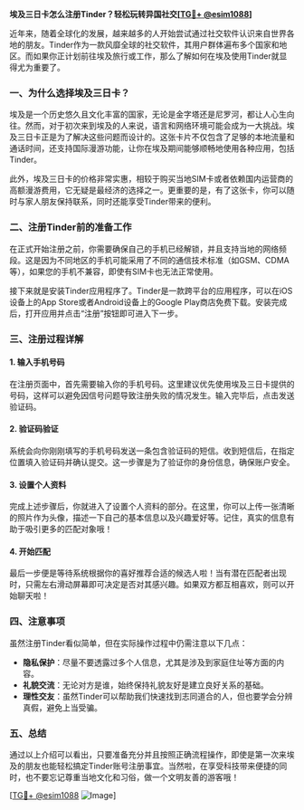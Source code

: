 **埃及三日卡怎么注册Tinder？轻松玩转异国社交[[TG💪+ @esim1088](https://t.me/s/esim1088)]**

近年来，随着全球化的发展，越来越多的人开始尝试通过社交软件认识来自世界各地的朋友。Tinder作为一款风靡全球的社交软件，其用户群体遍布多个国家和地区。而如果你正计划前往埃及旅行或工作，那么了解如何在埃及使用Tinder就显得尤为重要了。

### **一、为什么选择埃及三日卡？**

埃及是一个历史悠久且文化丰富的国家，无论是金字塔还是尼罗河，都让人心生向往。然而，对于初次来到埃及的人来说，语言和网络环境可能会成为一大挑战。埃及三日卡正是为了解决这些问题而设计的。这张卡片不仅包含了足够的本地流量和通话时间，还支持国际漫游功能，让你在埃及期间能够顺畅地使用各种应用，包括Tinder。

此外，埃及三日卡的价格非常实惠，相较于购买当地SIM卡或者依赖国内运营商的高额漫游费用，它无疑是最经济的选择之一。更重要的是，有了这张卡，你可以随时与家人朋友保持联系，同时还能享受Tinder带来的便利。

### **二、注册Tinder前的准备工作**

在正式开始注册之前，你需要确保自己的手机已经解锁，并且支持当地的网络频段。这是因为不同地区的手机可能采用了不同的通信技术标准（如GSM、CDMA等），如果您的手机不兼容，即使有SIM卡也无法正常使用。

接下来就是安装Tinder应用程序了。Tinder是一款跨平台的应用程序，可以在iOS设备上的App Store或者Android设备上的Google Play商店免费下载。安装完成后，打开应用并点击“注册”按钮即可进入下一步。

### **三、注册过程详解**

#### **1. 输入手机号码**
在注册页面中，首先需要输入你的手机号码。这里建议优先使用埃及三日卡提供的号码，这样可以避免因信号问题导致注册失败的情况发生。输入完毕后，点击发送验证码。

#### **2. 验证码验证**
系统会向你刚刚填写的手机号码发送一条包含验证码的短信。收到短信后，在指定位置填入验证码并确认提交。这一步骤是为了验证你的身份信息，确保账户安全。

#### **3. 设置个人资料**
完成上述步骤后，你就进入了设置个人资料的部分。在这里，你可以上传一张清晰的照片作为头像，描述一下自己的基本信息以及兴趣爱好等。记住，真实的信息有助于吸引更多的匹配对象哦！

#### **4. 开始匹配**
最后一步便是等待系统根据你的喜好推荐合适的候选人啦！当有潜在匹配者出现时，只需左右滑动屏幕即可决定是否对其感兴趣。如果双方都互相喜欢，则可以开始聊天啦！

### **四、注意事项**

虽然注册Tinder看似简单，但在实际操作过程中仍需注意以下几点：

- **隐私保护**：尽量不要透露过多个人信息，尤其是涉及到家庭住址等方面的内容。
- **礼貌交流**：无论对方是谁，始终保持礼貌友好是建立良好关系的基础。
- **理性交友**：虽然Tinder可以帮助我们快速找到志同道合的人，但也要学会分辨真假，避免上当受骗。

### **五、总结**

通过以上介绍可以看出，只要准备充分并且按照正确流程操作，即使是第一次来埃及的朋友也能轻松搞定Tinder账号注册事宜。当然啦，在享受科技带来便捷的同时，也不要忘记尊重当地文化和习俗，做一个文明友善的游客哦！

[[TG💪+ @esim1088](https://t.me/s/esim1088) ![Image](https://i.postimg.cc/4NQfJmqS/Snipaste-2025-05-13-00-14-12.png)]